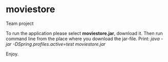 # moviestore
Team project

To run the application please select **moviestore.jar**, download it. 
Then run command line from the place where you download the jar-file.
Print:
_java -jar -DSpring.profiles.active=test moviestore.jar_

Enjoy.
